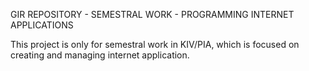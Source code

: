 GIR REPOSITORY - SEMESTRAL WORK - PROGRAMMING INTERNET APPLICATIONS

This project is only for semestral work in KIV/PIA, which is focused on creating and managing internet application.
